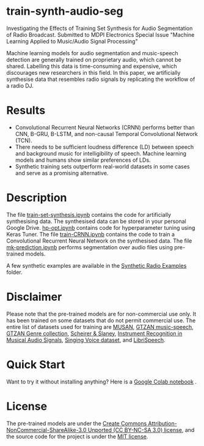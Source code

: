 # train-synth-audio-seg
Investigating the Effects of Training Set Synthesis for Audio Segmentation of Radio Broadcast. Submitted to MDPI Electronics Special Issue "Machine Learning Applied to Music/Audio Signal Processing"

Machine learning models for audio segmentation and music-speech detection are generally trained on proprietary audio, which cannot be shared. Labelling this data is time-consuming and expensive, which discourages new researchers in this field. In this paper, we artificially synthesise data that resembles radio signals by replicating the workflow of a radio DJ. 

# Results
- Convolutional Recurrent Neural Networks (CRNN) performs better than CNN, B-GRU, B-LSTM, and non-causal Temporal Convolutional Network (TCN).
- There needs to be sufficient loudness difference (LD) between speech and background music for intelligibility of speech. Machine learning models and humans show similar preferences of LDs.
- Synthetic training sets outperform real-world datasets in some cases and serve as a promising alternative.

# Description
The file [train-set-synthesis.ipynb](https://github.com/satvik-venkatesh/train-synth-audio-seg/blob/main/train-set-synthesis.ipynb) contains the code for artificially synthesising data. The synthesised data can be stored in your personal Google Drive. [hp-opt.ipynb](https://github.com/satvik-venkatesh/train-synth-audio-seg/blob/main/hp-opt.ipynb) contains code for hyperparameter tuning using Keras Tuner. The file [train-CRNN.ipynb](https://github.com/satvik-venkatesh/train-synth-audio-seg/blob/main/train-CRNN.ipynb) contains the code to train a Convolutional Recurrent Neural Network on the synthesised data. The file [mk-prediction.ipynb](https://github.com/satvik-venkatesh/train-synth-audio-seg/blob/main/mk-prediction.ipynb) performs segmentation over audio files using pre-trained models.


A few synthetic examples are available in the [Synthetic Radio Examples](https://github.com/satvik-venkatesh/audio-seg-data-synth/tree/main/Synthetic%20Radio%20Examples) folder.

# Disclaimer
Please note that the pre-trained models are for non-commercial use only. It has been trained on some datasets that do not permit commercial use. The entire list of datasets used for training are [MUSAN](http://www.openslr.org/17/), [GTZAN music-speech](http://marsyas.info/downloads/datasets.html), [GTZAN Genre collection](http://marsyas.info/downloads/datasets.html), [Scheirer & Slaney](https://labrosa.ee.columbia.edu/sounds/musp/scheislan.html), [Instrument Recognition in Musical Audio Signals](https://www.upf.edu/web/mtg/irmas#:~:text=IRMAS%20is%20intended%20to%20be,violin%2C%20and%20human%20singing%20voice.), [Singing Voice dataset](http://isophonics.net/SingingVoiceDataset), and  [LibriSpeech](http://www.openslr.org/12/).

# Quick Start
Want to try it without installing anything? Here is a [Google Colab notebook](https://github.com/satvik-venkatesh/train-synth-audio-seg/blob/main/mk-prediction.ipynb) .


# License
The pre-trained models are under the [Create Commons Attribution-NonCommercial-ShareAlike-3.0 Unported (CC BY-NC-SA 3.0) license](https://creativecommons.org/licenses/by-nc-sa/3.0/), and the source code for the project is under the [MIT license](https://github.com/satvik-venkatesh/audio-seg-data-synth/blob/main/LICENSE). 

